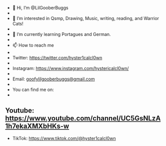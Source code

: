 - 👋 Hi, I’m @LilGooberBuggs
-
- 👀 I’m interested in Qsmp, Drawing, Music, writing, reading, and Warrior Cats!
-
- 🌱 I’m currently learning Portagues and German.
-
- 📫 How to reach me
-
- Twitter: https://twitter.com/hyster1calcl0wn
-
-  Instagram: https://www.instagram.com/hystericalcl0wn/
-
- Email: goofylilgooberbuggs@gmail.com
-
- You can find me on:
-
 Youtube: https://www.youtube.com/channel/UC5GsNLzA1h7ekaXMXbHKs-w
-
- TikTok: https://www.tiktok.com/@hyster1calcl0wn

<!---
LilGooberBuggs/LilGooberBuggs is a ✨ special ✨ repository because its `README.md` (this file) appears on your GitHub profile.
You can click the Preview link to take a look at your changes.
--->
